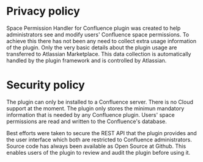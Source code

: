 Privacy policy
==============

Space Permission Handler for Confluence plugin was created to help administrators see and modify users' Confluence space permissions. To achieve this there has not been any need to collect extra usage information of the plugin. Only the very basic details about the plugin usage are transferred to Atlassian Marketplace. This data collection is automatically handled by the plugin framework and is controlled by Atlassian.

Security policy
===============

The plugin can only be installed to a Confluence server. There is no Cloud support at the moment. The plugin only stores the minimun mandatory information that is needed by any Confluence plugin. Users' space permissions are read and written to the Confluence's database.

Best efforts were taken to secure the REST API that the plugin provides and the user interface which both are restricted to Confluence administrators.  Source code has always been available as Open Source at Github. This enables users of the plugin to review and audit the plugin before using it.